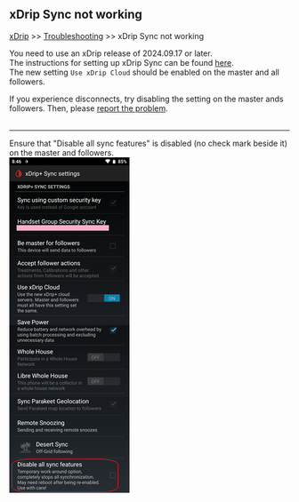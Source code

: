 ## xDrip Sync not working
[xDrip](../README.md) >> [Troubleshooting](./Troubleshooting_page.md) >> xDrip Sync not working  
  
You need to use an xDrip release of 2024.09.17 or later.  
The instructions for setting up xDrip Sync can be found [here](./xDripSync.md).  
The new setting `Use xDrip Cloud` should be enabled on the master and all followers.  
  
If you experience disconnects, try disabling the setting on the master ands followers.  Then, please [report the problem](./Contact.md).  
<br>  
  
---  
  
Ensure that "Disable all sync features" is disabled (no check mark beside it) on the master and followers.  
![](./images/DisableAllSyncFeatures.png)  
  
